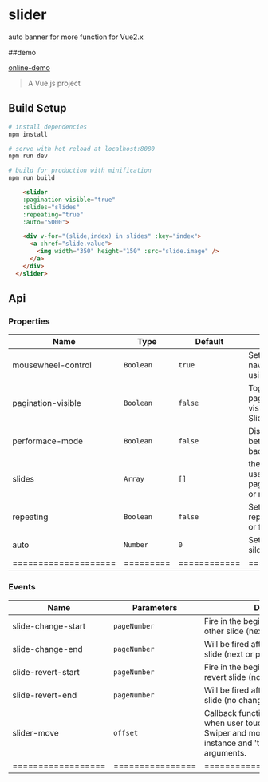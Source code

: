 # slider 
auto banner for more function for Vue2.x

##demo

[online-demo](https://cdn.rawgit.com/bajian/vue-slider/master/dist/demo2.html)

> A Vue.js project

## Build Setup

``` bash
# install dependencies
npm install

# serve with hot reload at localhost:8080
npm run dev

# build for production with minification
npm run build

```

```html
    <slider
    :pagination-visible="true"
    :slides="slides"
    :repeating="true"
    :auto="5000">

    <div v-for="(slide,index) in slides" :key="index">
      <a :href="slide.value">
        <img width="350" height="150" :src="slide.image" />
      </a>
    </div>
  </slider>
```

## Api
### Properties
| Name                 | Type      | Default      | Description                                                        |
|----------------------|-----------|--------------|------------------------------------------------------------------|
| mousewheel-control   | `Boolean` | `true`       | Set true to enable navigation through slides using mouse wheel. |
| pagination-visible   | `Boolean` | `false`      | Toggle (hide/true) pagination container visibility when click on Slider's container    |
| performace-mode      | `Boolean` | `false`      | Disable animation for better performance for bad android.      
| slides      | `Array` | `[]`      | the banner data just be used to observe by pagination when you add or remove a child slide  
| repeating      | `Boolean` | `false`      | Set true to enable repeating from last to first or first to last                 |
| auto      | `Number` | `0`      | Set to 0ms to disable silders auto change     |
| ==================== | ========= | ============ | =================== |

### Events
| Name                            | Parameters | Description                                                                                                                                                  |
|--------------------|------------|--------------------------------------------------------------------------------------------------------------------------------------------------------------|
| slide-change-start | `pageNumber`     | Fire in the beginning of animation to other slide (next or previous).                                                                                        |
| slide-change-end   | `pageNumber`     | Will be fired after animation to other slide (next or previous).                                                                                             |
| slide-revert-start | `pageNumber`     | Fire in the beginning of animation to revert slide (no change).                                                                                              |
| slide-revert-end   | `pageNumber`     | Will be fired after animation to revert slide (no change).                                                                                                   |
| slider-move        | `offset`         | Callback function, will be executed when user touch and move finger over Swiper and move it. Receives swiper instance and 'touchmove' event as an arguments. |
| ================== | ================ | ============================ |

